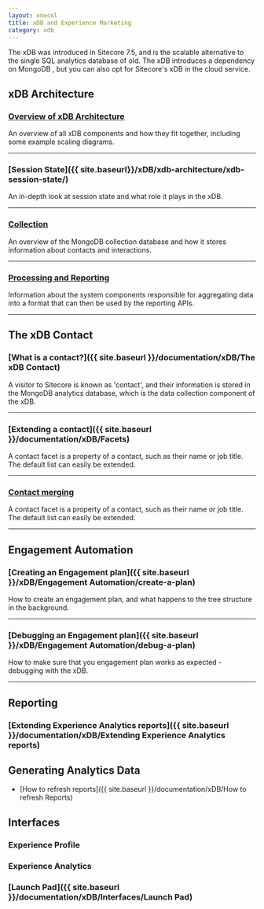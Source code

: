 ```yaml
---
layout: onecol
title: xDB and Experience Marketing
category: xdb
---
```


The xDB was introduced in Sitecore 7.5, and is the scalable alternative to the single SQL analytics database of old. The xDB introduces a dependency on MongoDB , but you can also opt for Sitecore's xDB in the cloud service.

## xDB Architecture 

### [Overview of xDB Architecture]()

An overview of all xDB components and how they fit together, including some example scaling diagrams.

---------------------------------


### [Session State]({{ site.baseurl}}/xDB/xdb-architecture/xdb-session-state/)

An in-depth look at session state and what role it plays in the xDB.

---------------------------------


### [Collection]()

An overview of the MongoDB collection database and how it stores information about contacts and interactions.

---------------------------------


### [Processing and Reporting]()

Information about the system components responsible for aggregating data into a format that can then be used by the reporting APIs.

---------------------------------

## The xDB Contact

### [What is a contact?]({{ site.baseurl }}/documentation/xDB/The xDB Contact)

A visitor to Sitecore is known as 'contact', and their information is stored in the MongoDB analytics database, which is the data collection component of the xDB.

---------------------------------

### [Extending a contact]({{ site.baseurl }}/documentation/xDB/Facets)

A contact facet is a property of a contact, such as their name or job title. The default list can easily be extended.

---------------------------------

### [Contact merging]()

A contact facet is a property of a contact, such as their name or job title. The default list can easily be extended.

---------------------------------

## Engagement Automation

### [Creating an Engagement plan]({{ site.baseurl }}/xDB/Engagement Automation/create-a-plan)

How to create an engagement plan, and what happens to the tree structure in the background.

---------------------------------

### [Debugging an Engagement plan]({{ site.baseurl }}/xDB/Engagement Automation/debug-a-plan)

How to make sure that you engagement plan works as expected - debugging with the xDB.

---------------------------------

## Reporting

### [Extending Experience Analytics reports]({{ site.baseurl }}/documentation/xDB/Extending Experience Analytics reports)

## Generating Analytics Data

* [How to refresh reports]({{ site.baseurl }}/documentation/xDB/How to refresh Reports)

## Interfaces

### Experience Profile
 
### Experience Analytics

### [Launch Pad]({{ site.baseurl }}/documentation/xDB/Interfaces/Launch Pad)


